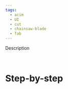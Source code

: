 ```yaml
---
tags:
  - acim
  - UI
  - cut
  - chainsaw-blade
  - fab
---
```


Description


<br>

# Step-by-step

<!-- TODO: Select the current cut -->

<!-- TODO: Intro to UI and feedback components (pos, rot, depth) -->

<!-- TODO: Depth: adjust blade -->

<!-- TODO: Position: placing blade -->

<!-- TODO: Rotation: rotate blade -->

<!-- TODO: Guide the cut towards the end -->

<!-- TODO: Quick inspection to see the overlap -->

<!-- TODO: Set as done the current cut -->